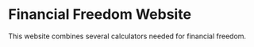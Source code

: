 # Financial Freedom Website
This website combines several calculators needed for financial freedom.  

